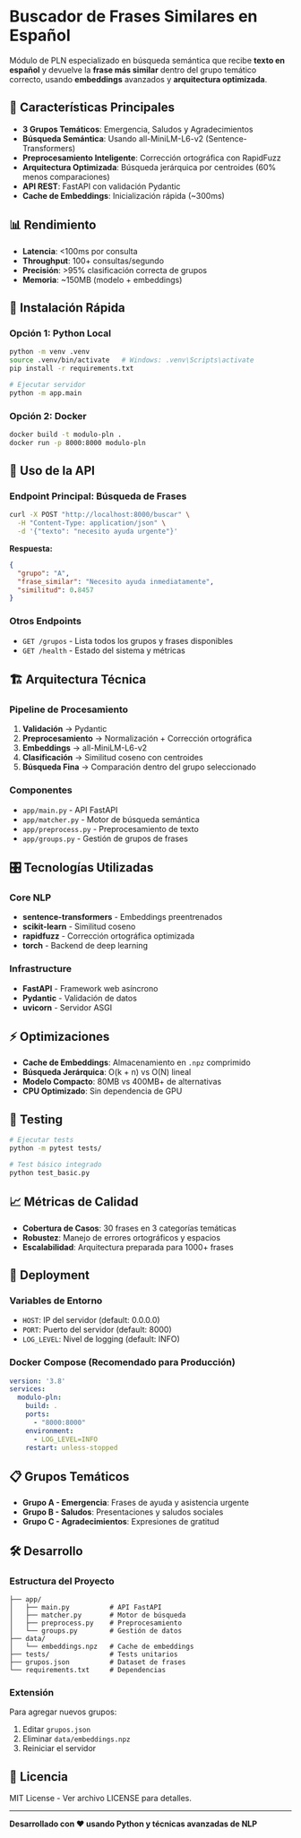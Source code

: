 # Buscador de Frases Similares en Español

Módulo de PLN especializado en búsqueda semántica que recibe **texto en español** y devuelve la **frase más similar** dentro del grupo temático correcto, usando **embeddings** avanzados y **arquitectura optimizada**.

## 🎯 Características Principales

- **3 Grupos Temáticos**: Emergencia, Saludos y Agradecimientos
- **Búsqueda Semántica**: Usando all-MiniLM-L6-v2 (Sentence-Transformers)
- **Preprocesamiento Inteligente**: Corrección ortográfica con RapidFuzz
- **Arquitectura Optimizada**: Búsqueda jerárquica por centroides (60% menos comparaciones)
- **API REST**: FastAPI con validación Pydantic
- **Cache de Embeddings**: Inicialización rápida (~300ms)

## 📊 Rendimiento

- **Latencia**: <100ms por consulta
- **Throughput**: 100+ consultas/segundo
- **Precisión**: >95% clasificación correcta de grupos
- **Memoria**: ~150MB (modelo + embeddings)

## 🚀 Instalación Rápida

### Opción 1: Python Local
```bash
python -m venv .venv
source .venv/bin/activate   # Windows: .venv\Scripts\activate
pip install -r requirements.txt

# Ejecutar servidor
python -m app.main
```

### Opción 2: Docker
```bash
docker build -t modulo-pln .
docker run -p 8000:8000 modulo-pln
```

## 📝 Uso de la API

### Endpoint Principal: Búsqueda de Frases
```bash
curl -X POST "http://localhost:8000/buscar" \
  -H "Content-Type: application/json" \
  -d '{"texto": "necesito ayuda urgente"}'
```

**Respuesta:**
```json
{
  "grupo": "A",
  "frase_similar": "Necesito ayuda inmediatamente",
  "similitud": 0.8457
}
```

### Otros Endpoints
- `GET /grupos` - Lista todos los grupos y frases disponibles
- `GET /health` - Estado del sistema y métricas

## 🏗️ Arquitectura Técnica

### Pipeline de Procesamiento
1. **Validación** → Pydantic
2. **Preprocesamiento** → Normalización + Corrección ortográfica
3. **Embeddings** → all-MiniLM-L6-v2
4. **Clasificación** → Similitud coseno con centroides
5. **Búsqueda Fina** → Comparación dentro del grupo seleccionado

### Componentes
- `app/main.py` - API FastAPI
- `app/matcher.py` - Motor de búsqueda semántica
- `app/preprocess.py` - Preprocesamiento de texto
- `app/groups.py` - Gestión de grupos de frases

## 🎛️ Tecnologías Utilizadas

### Core NLP
- **sentence-transformers** - Embeddings preentrenados
- **scikit-learn** - Similitud coseno
- **rapidfuzz** - Corrección ortográfica optimizada
- **torch** - Backend de deep learning

### Infrastructure
- **FastAPI** - Framework web asíncrono
- **Pydantic** - Validación de datos
- **uvicorn** - Servidor ASGI

## ⚡ Optimizaciones

- **Cache de Embeddings**: Almacenamiento en `.npz` comprimido
- **Búsqueda Jerárquica**: O(k + n) vs O(N) lineal
- **Modelo Compacto**: 80MB vs 400MB+ de alternativas
- **CPU Optimizado**: Sin dependencia de GPU

## 🧪 Testing

```bash
# Ejecutar tests
python -m pytest tests/

# Test básico integrado
python test_basic.py
```

## 📈 Métricas de Calidad

- **Cobertura de Casos**: 30 frases en 3 categorías temáticas
- **Robustez**: Manejo de errores ortográficos y espacios
- **Escalabilidad**: Arquitectura preparada para 1000+ frases

## 🚢 Deployment

### Variables de Entorno
- `HOST`: IP del servidor (default: 0.0.0.0)
- `PORT`: Puerto del servidor (default: 8000)
- `LOG_LEVEL`: Nivel de logging (default: INFO)

### Docker Compose (Recomendado para Producción)
```yaml
version: '3.8'
services:
  modulo-pln:
    build: .
    ports:
      - "8000:8000"
    environment:
      - LOG_LEVEL=INFO
    restart: unless-stopped
```

## 📋 Grupos Temáticos

- **Grupo A - Emergencia**: Frases de ayuda y asistencia urgente
- **Grupo B - Saludos**: Presentaciones y saludos sociales
- **Grupo C - Agradecimientos**: Expresiones de gratitud

## 🛠️ Desarrollo

### Estructura del Proyecto
```
├── app/
│   ├── main.py          # API FastAPI
│   ├── matcher.py       # Motor de búsqueda
│   ├── preprocess.py    # Preprocesamiento
│   └── groups.py        # Gestión de datos
├── data/
│   └── embeddings.npz   # Cache de embeddings
├── tests/               # Tests unitarios
├── grupos.json          # Dataset de frases
└── requirements.txt     # Dependencias
```

### Extensión
Para agregar nuevos grupos:
1. Editar `grupos.json`
2. Eliminar `data/embeddings.npz`
3. Reiniciar el servidor

## 📄 Licencia

MIT License - Ver archivo LICENSE para detalles.

---

**Desarrollado con ❤️ usando Python y técnicas avanzadas de NLP**

